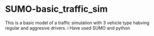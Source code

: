 # SUMO-basic_traffic_sim
This is a basic model of a traffic simulation with 3 vehicle type habving regular and aggresive drivers. i Have used SUMO and python
